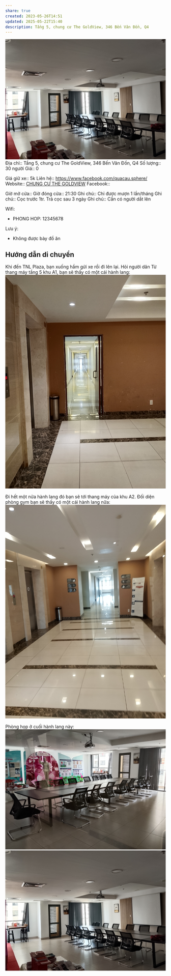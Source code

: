 ```yaml
---
share: true
created: 2023-05-26T14:51
updated: 2025-05-22T15:40
description: Tầng 5, chung cư The GoldView, 346 Bến Vân Đồn, Q4
---
```

![IMG_20250505_104328.jpg](../../../../../../attachments/IMG_20250505_104328.jpg)
Địa chỉ:: Tầng 5, chung cư The GoldView, 346 Bến Vân Đồn, Q4
Số lượng:: 30 người
Giá:: 0
 
Giá giữ xe:: 5k
Liên hệ:: https://www.facebook.com/quacau.sphere/
Website:: [CHUNG CƯ THE GOLDVIEW](https://thegoldview-thapa.com)
Facebook::

Giờ mở cửa::
Giờ đóng cửa:: 21:30
Ghi chú:: Chỉ được mượn 1 lần/tháng
Ghi chú:: Cọc trước 1tr. Trả cọc sau 3 ngày
Ghi chú:: Cần có người dắt lên

Wifi:
- PHONG HOP: 12345678

Lưu ý:
- Không được bày đồ ăn

## Hướng dẫn di chuyển
Khi đến TNL Plaza, bạn xuống hầm gửi xe rồi đi lên lại. Hỏi người dân 
Từ thang máy tầng 5 khu A1, bạn sẽ thấy có một cái hành lang:
![IMG_20250505_104448.jpg](../../../../../../attachments/IMG_20250505_104448.jpg)

Đi hết một nửa hành lang đó bạn sẽ tới thang máy của khu A2. Đối diện phòng gym bạn sẽ thấy có một cái hành lang nữa:
![IMG_20250505_104414.jpg](../../../../../../attachments/IMG_20250505_104414.jpg)

Phòng họp ở cuối hành lang này:
![IMG_20250505_104301.jpg](../../../../../../attachments/IMG_20250505_104301.jpg)
![IMG_20250505_104328.jpg](../../../../../../attachments/IMG_20250505_104328.jpg)
